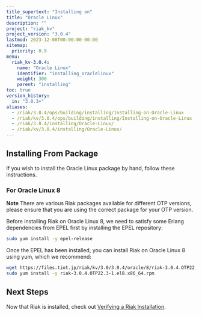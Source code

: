 ```yaml
---
title_supertext: "Installing on"
title: "Oracle Linux"
description: ""
project: "riak_kv"
project_version: "3.0.4"
lastmod: 2023-12-08T00:00:00-00:00
sitemap:
  priority: 0.9
menu:
  riak_kv-3.0.4:
    name: "Oracle Linux"
    identifier: "installing_oraclelinux"
    weight: 306
    parent: "installing"
toc: true
version_history:
  in: "3.0.3+"
aliases:
  - /riak/3.0.4/ops/building/installing/Installing-on-Oracle-Linux
  - /riak/kv/3.0.4/ops/building/installing/Installing-on-Oracle-Linux
  - /riak/3.0.4/installing/Oracle-Linux/
  - /riak/kv/3.0.4/installing/Oracle-Linux/
---
```


[install source index]: {{<baseurl>}}riak/kv/3.0.4/setup/installing/source
[install source erlang]: {{<baseurl>}}riak/kv/3.0.4/setup/installing/source/erlang
[install verify]: {{<baseurl>}}riak/kv/3.0.4/setup/installing/verify

## Installing From Package

If you wish to install the Oracle Linux package by hand, follow these
instructions.

### For Oracle Linux 8

**Note** There are various Riak packages available for different OTP versions, please ensure that you are using the correct package for your OTP version.

Before installing Riak on Oracle Linux 8, we need to satisfy some Erlang dependencies
from EPEL first by installing the EPEL repository:

```bash
sudo yum install -y epel-release
```

Once the EPEL has been installed, you can install Riak on Oracle Linux 8 using yum, which we recommend:

```bash
wget https://files.tiot.jp/riak/kv/3.0/3.0.4/oracle/8/riak-3.0.4.OTP22.3-1.el8.x86_64.rpm
sudo yum install -y riak-3.0.4.OTP22.3-1.el8.x86_64.rpm
```

## Next Steps

Now that Riak is installed, check out [Verifying a Riak Installation][install verify].

